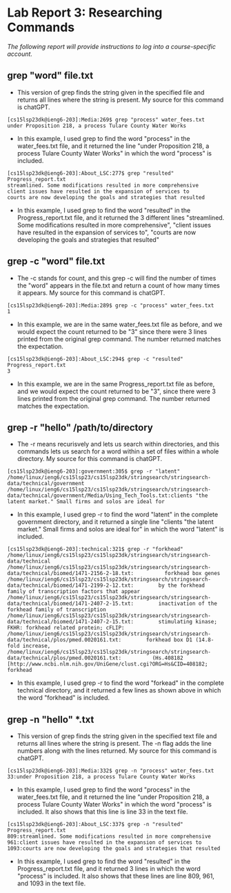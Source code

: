 # **Lab Report 3: Researching Commands**
*The following report will provide instructions to log into a course-specific account.*

## grep "word" file.txt

* This version of grep finds the string given in the specified file and returns all lines where the string is present. My source for this command is chatGPT.
```
[cs15lsp23dk@ieng6-203]:Media:269$ grep "process" water_fees.txt
under Proposition 218, a process Tulare County Water Works
```
* In this example, I used grep to find the word "process" in the water_fees.txt file, and it returned the line "under Proposition 218, a process Tulare County Water Works" in which the word "process" is included.

```
[cs15lsp23dk@ieng6-203]:About_LSC:277$ grep "resulted" Progress_report.txt
streamlined. Some modifications resulted in more comprehensive
client issues have resulted in the expansion of services to
courts are now developing the goals and strategies that resulted
```
* In this example, I used grep to find the word "resulted" in the Progress_report.txt file, and it returned the 3 different lines "streamlined. Some modifications resulted in more comprehensive", "client issues have resulted in the expansion of services to", "courts are now developing the goals and strategies that resulted"

## grep -c "word" file.txt

* The -c stands for count, and this grep -c will find the number of times the "word" appears in the file.txt and return a count of how many times it appears. My source for this command is chatGPT.
```
[cs15lsp23dk@ieng6-203]:Media:289$ grep -c "process" water_fees.txt
1
```

* In this example, we are in the same water_fees.txt file as before, and we would expect the count returned to be "3" since there were 3 lines printed from the original grep command. The number returned matches the expectation.

```
[cs15lsp23dk@ieng6-203]:About_LSC:294$ grep -c "resulted" Progress_report.txt
3
```

* In this example, we are in the same Progress_report.txt file as before, and we would expect the count returned to be "3", since there were 3 lines printed from the original grep command. The number returned matches the expectation.

## grep -r "hello" /path/to/directory

* The -r means recurisvely and lets us search within directories, and this commands lets us search for a word within a set of files within a whole directory. My source for this command is chatGPT.

```
[cs15lsp23dk@ieng6-203]:government:305$ grep -r "latent" /home/linux/ieng6/cs15lsp23/cs15lsp23dk/stringsearch/stringsearch-data/technical/government
/home/linux/ieng6/cs15lsp23/cs15lsp23dk/stringsearch/stringsearch-data/technical/government/Media/Using_Tech_Tools.txt:clients "the latent market." Small firms and solos are ideal for
```
* In this example, I used grep -r to find the word "latent" in the complete government directory, and it returned a single line "clients "the latent market." Small firms and solos are ideal for" in which the word "latent" is included.

```
[cs15lsp23dk@ieng6-203]:technical:321$ grep -r "forkhead" /home/linux/ieng6/cs15lsp23/cs15lsp23dk/stringsearch/stringsearch-data/technical
/home/linux/ieng6/cs15lsp23/cs15lsp23dk/stringsearch/stringsearch-data/technical/biomed/1471-2156-2-18.txt:          forkhead box genes 
/home/linux/ieng6/cs15lsp23/cs15lsp23dk/stringsearch/stringsearch-data/technical/biomed/1471-2199-2-12.txt:        by the forkhead family of transcription factors that appear
/home/linux/ieng6/cs15lsp23/cs15lsp23dk/stringsearch/stringsearch-data/technical/biomed/1471-2407-2-15.txt:        inactivation of the forkhead family of transcription
/home/linux/ieng6/cs15lsp23/cs15lsp23dk/stringsearch/stringsearch-data/technical/biomed/1471-2407-2-15.txt:        stimulating kinase; FKHR: forkhead related protein; cFLIP:
/home/linux/ieng6/cs15lsp23/cs15lsp23dk/stringsearch/stringsearch-data/technical/plos/pmed.0020161.txt:        forkhead box D1 (14.8-fold increase, 
/home/linux/ieng6/cs15lsp23/cs15lsp23dk/stringsearch/stringsearch-data/technical/plos/pmed.0020161.txt:          (Hs.408182 [http://www.ncbi.nlm.nih.gov/UniGene/clust.cgi?ORG=Hs&CID=408182; forkhead
```
* In this example, I used grep -r to find the word "forkead" in the complete technical directory, and it returned a few lines as shown above in which the word "forkhead" is included.

## grep -n "hello" *.txt

* This version of grep finds the string given in the specified text file and returns all lines where the string is present. The -n flag adds the line numbers along with the lines returned. My source for this command is chatGPT.

```
[cs15lsp23dk@ieng6-203]:Media:332$ grep -n "process" water_fees.txt
33:under Proposition 218, a process Tulare County Water Works
```

* In this example, I used grep to find the word "process" in the water_fees.txt file, and it returned the line "under Proposition 218, a process Tulare County Water Works" in which the word "process" is included. It also shows that this line is line 33 in the text file.

```
[cs15lsp23dk@ieng6-203]:About_LSC:337$ grep -n "resulted" Progress_report.txt
809:streamlined. Some modifications resulted in more comprehensive
961:client issues have resulted in the expansion of services to
1093:courts are now developing the goals and strategies that resulted
```
* In this example, I used grep to find the word "resulted" in the Progress_report.txt file, and it returned 3 lines in which the word "process" is included. It also shows that these lines are line 809, 961, and 1093 in the text file.

